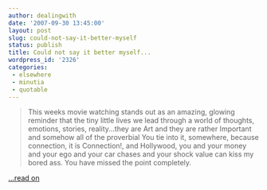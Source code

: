 ```yaml
---
author: dealingwith
date: '2007-09-30 13:45:00'
layout: post
slug: could-not-say-it-better-myself
status: publish
title: Could not say it better myself...
wordpress_id: '2326'
categories:
 - elsewhere
 - minutia
 - quotable
---
```


> This weeks movie watching stands out as an amazing, glowing reminder that
the tiny little lives we lead through a world of thoughts, emotions, stories,
reality...they are Art and they are rather Important and somehow all of the
proverbial You tie into it, somewhere, because connection, it is Connection!,
and Hollywood, you and your money and your ego and your car chases and your
shock value can kiss my bored ass. You have missed the point completely.

[...read on][1]

   [1]: http://carissabyers.blogspot.com/2007/09/taking-notice.html


